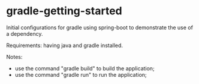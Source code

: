 # gradle-getting-started

Initial configurations for gradle using spring-boot to demonstrate the use of a dependency.

Requirements: having java and gradle installed.

Notes: 
- use the command "gradle build" to build the application;
- use the command "gradle run" to run the application;
